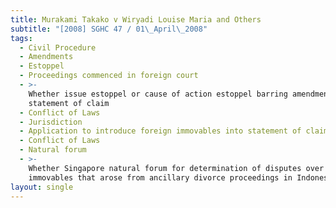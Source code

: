 ```yaml
---
title: Murakami Takako v Wiryadi Louise Maria and Others
subtitle: "[2008] SGHC 47 / 01\_April\_2008"
tags:
  - Civil Procedure
  - Amendments
  - Estoppel
  - Proceedings commenced in foreign court
  - >-
    Whether issue estoppel or cause of action estoppel barring amendments to
    statement of claim
  - Conflict of Laws
  - Jurisdiction
  - Application to introduce foreign immovables into statement of claim
  - Conflict of Laws
  - Natural forum
  - >-
    Whether Singapore natural forum for determination of disputes over foreign
    immovables that arose from ancillary divorce proceedings in Indonesia
layout: single
---
```


